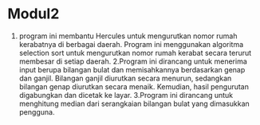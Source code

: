 # Modul2
1. program ini membantu Hercules untuk mengurutkan nomor rumah kerabatnya di berbagai daerah. Program ini menggunakan algoritma selection sort untuk mengurutkan nomor rumah kerabat secara terurut membesar di setiap daerah.
2.Program ini dirancang untuk menerima input berupa bilangan bulat dan memisahkannya berdasarkan genap dan ganjil. Bilangan ganjil diurutkan secara menurun, sedangkan bilangan genap diurutkan secara menaik. Kemudian, hasil pengurutan digabungkan dan dicetak ke layar.
3.Program ini dirancang untuk menghitung median dari serangkaian bilangan bulat yang dimasukkan pengguna.

